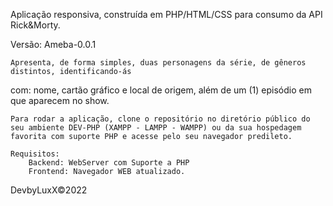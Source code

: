 Aplicação responsiva, construída em PHP/HTML/CSS para consumo da API Rick&Morty.

Versão:
	Ameba-0.0.1
	
	Apresenta, de forma simples, duas personagens da série, de gêneros distintos, identificando-ás
com: nome, cartão gráfico e local de origem, além de um (1) episódio em que aparecem no show.

	Para rodar a aplicação, clone o repositório no diretório público do seu ambiente DEV-PHP (XAMPP - LAMPP - WAMPP) ou da sua hospedagem favorita com suporte PHP e acesse pelo seu navegador predileto.

	Requisitos:
		Backend: WebServer com Suporte a PHP 
		Frontend: Navegador WEB atualizado.

DevbyLuxX©2022